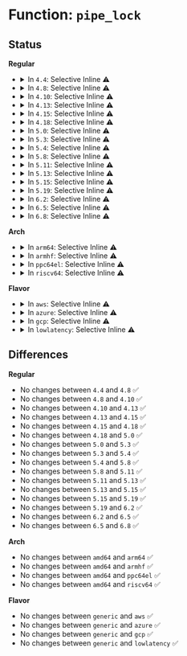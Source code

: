 # Function: <code>pipe_lock</code>

## Status
<b>Regular</b>
<ul>
<li>
<details>
<summary>In <code>4.4</code>: Selective Inline ⚠️</summary>

```c
void pipe_lock(struct pipe_inode_info *pipe);
```

**Collision:** Unique Global

**Inline:** Selective

**Transformation:** False

**Instances:**

```
In fs/pipe.c (ffffffff812149b0)
Location: fs/pipe.c:68
Inline: True
Inline callers:
  - fs/pipe.c:pipe_wait
Direct callers:
  - fs/splice.c:splice_to_pipe
  - fs/splice.c:vmsplice_to_user
  - fs/splice.c:iter_file_splice_write
  - fs/splice.c:splice_from_pipe
  - fs/coredump.c:do_coredump
  - fs/coredump.c:do_coredump
  - fs/fuse/dev.c:fuse_dev_splice_write
  - fs/fuse/dev.c:fuse_dev_splice_read
  - drivers/char/virtio_console.c:port_fops_splice_write
```
**Symbols:**

```
ffffffff812149b0-ffffffff812149c8: pipe_lock (STB_GLOBAL)
```
</details>
</li>
<li>
<details>
<summary>In <code>4.8</code>: Selective Inline ⚠️</summary>

```c
void pipe_lock(struct pipe_inode_info *pipe);
```

**Collision:** Unique Global

**Inline:** Selective

**Transformation:** False

**Instances:**

```
In fs/pipe.c (ffffffff8123bbdc)
Location: fs/pipe.c:69
Inline: True
Inline callers:
  - fs/pipe.c:pipe_wait
Direct callers:
  - fs/splice.c:vmsplice_to_user
  - fs/splice.c:iter_file_splice_write
  - fs/splice.c:splice_from_pipe
  - fs/splice.c:splice_to_pipe
  - fs/coredump.c:do_coredump
  - fs/coredump.c:do_coredump
  - fs/fuse/dev.c:fuse_dev_splice_write
  - fs/fuse/dev.c:fuse_dev_splice_read
  - drivers/char/virtio_console.c:port_fops_splice_write
```
**Symbols:**

```
ffffffff8123b740-ffffffff8123b758: pipe_lock (STB_GLOBAL)
```
</details>
</li>
<li>
<details>
<summary>In <code>4.10</code>: Selective Inline ⚠️</summary>

```c
void pipe_lock(struct pipe_inode_info *pipe);
```

**Collision:** Unique Global

**Inline:** Selective

**Transformation:** False

**Instances:**

```
In fs/pipe.c (ffffffff8124e97c)
Location: fs/pipe.c:69
Inline: True
Inline callers:
  - fs/pipe.c:pipe_wait
Direct callers:
  - fs/splice.c:SyS_splice
  - fs/splice.c:vmsplice_to_pipe
  - fs/splice.c:vmsplice_to_user
  - fs/splice.c:iter_file_splice_write
  - fs/splice.c:splice_from_pipe
  - fs/coredump.c:do_coredump
  - fs/coredump.c:do_coredump
  - fs/fuse/dev.c:fuse_dev_splice_write
  - drivers/char/virtio_console.c:port_fops_splice_write
```
**Symbols:**

```
ffffffff8124e4e0-ffffffff8124e4f8: pipe_lock (STB_GLOBAL)
```
</details>
</li>
<li>
<details>
<summary>In <code>4.13</code>: Selective Inline ⚠️</summary>

```c
void pipe_lock(struct pipe_inode_info *pipe);
```

**Collision:** Unique Global

**Inline:** Selective

**Transformation:** False

**Instances:**

```
In fs/pipe.c (ffffffff8125a8ac)
Location: fs/pipe.c:69
Inline: True
Inline callers:
  - fs/pipe.c:pipe_wait
Direct callers:
  - fs/splice.c:SyS_splice
  - fs/splice.c:vmsplice_to_pipe
  - fs/splice.c:vmsplice_to_user
  - fs/splice.c:iter_file_splice_write
  - fs/splice.c:splice_from_pipe
  - fs/coredump.c:do_coredump
  - fs/coredump.c:do_coredump
  - fs/fuse/dev.c:fuse_dev_splice_write
  - drivers/char/virtio_console.c:port_fops_splice_write
```
**Symbols:**

```
ffffffff8125a470-ffffffff8125a489: pipe_lock (STB_GLOBAL)
```
</details>
</li>
<li>
<details>
<summary>In <code>4.15</code>: Selective Inline ⚠️</summary>

```c
void pipe_lock(struct pipe_inode_info *pipe);
```

**Collision:** Unique Global

**Inline:** Selective

**Transformation:** False

**Instances:**

```
In fs/pipe.c (ffffffff8127cc3c)
Location: fs/pipe.c:70
Inline: True
Inline callers:
  - fs/pipe.c:pipe_wait
Direct callers:
  - fs/splice.c:SyS_splice
  - fs/splice.c:vmsplice_to_pipe
  - fs/splice.c:vmsplice_to_user
  - fs/splice.c:iter_file_splice_write
  - fs/splice.c:splice_from_pipe
  - fs/coredump.c:do_coredump
  - fs/coredump.c:do_coredump
  - fs/fuse/dev.c:fuse_dev_splice_write
  - drivers/char/virtio_console.c:port_fops_splice_write
```
**Symbols:**

```
ffffffff8127c770-ffffffff8127c789: pipe_lock (STB_GLOBAL)
```
</details>
</li>
<li>
<details>
<summary>In <code>4.18</code>: Selective Inline ⚠️</summary>

```c
void pipe_lock(struct pipe_inode_info *pipe);
```

**Collision:** Unique Global

**Inline:** Selective

**Transformation:** False

**Instances:**

```
In fs/pipe.c (ffffffff812a3bcc)
Location: fs/pipe.c:65
Inline: True
Inline callers:
  - fs/pipe.c:pipe_wait
Direct callers:
  - fs/splice.c:do_splice
  - fs/splice.c:iter_file_splice_write
  - fs/splice.c:splice_from_pipe
  - fs/coredump.c:do_coredump
  - fs/coredump.c:do_coredump
  - fs/fuse/dev.c:fuse_dev_splice_write
  - drivers/char/virtio_console.c:port_fops_splice_write
```
**Symbols:**

```
ffffffff812a3700-ffffffff812a3718: pipe_lock (STB_GLOBAL)
```
</details>
</li>
<li>
<details>
<summary>In <code>5.0</code>: Selective Inline ⚠️</summary>

```c
void pipe_lock(struct pipe_inode_info *pipe);
```

**Collision:** Unique Global

**Inline:** Selective

**Transformation:** False

**Instances:**

```
In fs/pipe.c (ffffffff812b8d1c)
Location: fs/pipe.c:65
Inline: True
Inline callers:
  - fs/pipe.c:pipe_wait
Direct callers:
  - fs/splice.c:do_splice
  - fs/splice.c:iter_file_splice_write
  - fs/splice.c:splice_from_pipe
  - fs/coredump.c:do_coredump
  - fs/coredump.c:do_coredump
  - fs/fuse/dev.c:fuse_dev_splice_write
  - fs/fuse/dev.c:fuse_dev_splice_write
  - fs/fuse/dev.c:fuse_dev_splice_write
  - drivers/char/virtio_console.c:port_fops_splice_write
```
**Symbols:**

```
ffffffff812b8850-ffffffff812b8868: pipe_lock (STB_GLOBAL)
```
</details>
</li>
<li>
<details>
<summary>In <code>5.3</code>: Selective Inline ⚠️</summary>

```c
void pipe_lock(struct pipe_inode_info *pipe);
```

**Collision:** Unique Global

**Inline:** Selective

**Transformation:** False

**Instances:**

```
In fs/pipe.c (ffffffff812d590b)
Location: fs/pipe.c:66
Inline: True
Inline callers:
  - fs/pipe.c:pipe_wait
Direct callers:
  - fs/splice.c:do_splice
  - fs/splice.c:iter_file_splice_write
  - fs/splice.c:splice_from_pipe
  - fs/coredump.c:do_coredump
  - fs/coredump.c:do_coredump
  - fs/fuse/dev.c:fuse_dev_splice_write
  - fs/fuse/dev.c:fuse_dev_splice_write
  - drivers/char/virtio_console.c:port_fops_splice_write
```
**Symbols:**

```
ffffffff812d53d0-ffffffff812d53e8: pipe_lock (STB_GLOBAL)
```
</details>
</li>
<li>
<details>
<summary>In <code>5.4</code>: Selective Inline ⚠️</summary>

```c
void pipe_lock(struct pipe_inode_info *pipe);
```

**Collision:** Unique Global

**Inline:** Selective

**Transformation:** False

**Instances:**

```
In fs/pipe.c (ffffffff812e747b)
Location: fs/pipe.c:66
Inline: True
Inline callers:
  - fs/pipe.c:pipe_wait
Direct callers:
  - fs/splice.c:do_splice
  - fs/splice.c:iter_file_splice_write
  - fs/splice.c:splice_from_pipe
  - fs/coredump.c:do_coredump
  - fs/coredump.c:do_coredump
  - fs/fuse/dev.c:fuse_dev_splice_write
  - fs/fuse/dev.c:fuse_dev_splice_write
  - drivers/char/virtio_console.c:port_fops_splice_write
```
**Symbols:**

```
ffffffff812e6f40-ffffffff812e6f58: pipe_lock (STB_GLOBAL)
```
</details>
</li>
<li>
<details>
<summary>In <code>5.8</code>: Selective Inline ⚠️</summary>

```c
void pipe_lock(struct pipe_inode_info *pipe);
```

**Collision:** Unique Global

**Inline:** Selective

**Transformation:** False

**Instances:**

```
In fs/pipe.c (ffffffff8131ecee)
Location: fs/pipe.c:69
Inline: True
Inline callers:
  - fs/pipe.c:wait_for_partner
  - fs/pipe.c:pipe_wait_writable
  - fs/pipe.c:pipe_wait_readable
Direct callers:
  - kernel/watch_queue.c:watch_queue_set_filter
  - fs/splice.c:do_splice
  - fs/splice.c:direct_splice_actor
  - fs/splice.c:generic_splice_sendpage
  - fs/splice.c:iter_file_splice_write
  - fs/fuse/dev.c:fuse_dev_splice_write
  - fs/fuse/dev.c:fuse_dev_splice_write
  - drivers/char/virtio_console.c:port_fops_splice_write
```
**Symbols:**

```
ffffffff8131e7b0-ffffffff8131e7c8: pipe_lock (STB_GLOBAL)
```
</details>
</li>
<li>
<details>
<summary>In <code>5.11</code>: Selective Inline ⚠️</summary>

```c
void pipe_lock(struct pipe_inode_info *pipe);
```

**Collision:** Unique Global

**Inline:** Selective

**Transformation:** False

**Instances:**

```
In fs/pipe.c (ffffffff8132a20e)
Location: fs/pipe.c:69
Inline: True
Inline callers:
  - fs/pipe.c:wait_for_partner
  - fs/pipe.c:pipe_wait_writable
  - fs/pipe.c:pipe_wait_readable
Direct callers:
  - kernel/watch_queue.c:watch_queue_set_filter
  - fs/splice.c:__do_sys_vmsplice
  - fs/splice.c:vmsplice_to_pipe
  - fs/splice.c:do_splice
  - fs/splice.c:generic_splice_sendpage
  - fs/splice.c:iter_file_splice_write
  - fs/fuse/dev.c:fuse_dev_splice_write
  - fs/fuse/dev.c:fuse_dev_splice_write
  - drivers/char/virtio_console.c:port_fops_splice_write
```
**Symbols:**

```
ffffffff81329d10-ffffffff81329d28: pipe_lock (STB_GLOBAL)
```
</details>
</li>
<li>
<details>
<summary>In <code>5.13</code>: Selective Inline ⚠️</summary>

```c
void pipe_lock(struct pipe_inode_info *pipe);
```

**Collision:** Unique Global

**Inline:** Selective

**Transformation:** False

**Instances:**

```
In fs/pipe.c (ffffffff813301be)
Location: fs/pipe.c:84
Inline: True
Inline callers:
  - fs/pipe.c:wait_for_partner
  - fs/pipe.c:pipe_wait_writable
  - fs/pipe.c:pipe_wait_readable
Direct callers:
  - kernel/watch_queue.c:watch_queue_set_filter
  - fs/splice.c:__do_sys_vmsplice
  - fs/splice.c:__do_sys_vmsplice
  - fs/splice.c:splice_file_to_pipe
  - fs/splice.c:generic_splice_sendpage
  - fs/splice.c:iter_file_splice_write
  - fs/coredump.c:do_coredump
  - fs/coredump.c:do_coredump
  - fs/fuse/dev.c:fuse_dev_splice_write
  - fs/fuse/dev.c:fuse_dev_splice_write
  - drivers/char/virtio_console.c:port_fops_splice_write
```
**Symbols:**

```
ffffffff8132fcd0-ffffffff8132fce8: pipe_lock (STB_GLOBAL)
```
</details>
</li>
<li>
<details>
<summary>In <code>5.15</code>: Selective Inline ⚠️</summary>

```c
void pipe_lock(struct pipe_inode_info *pipe);
```

**Collision:** Unique Global

**Inline:** Selective

**Transformation:** False

**Instances:**

```
In fs/pipe.c (ffffffff8137d97e)
Location: fs/pipe.c:84
Inline: True
Inline callers:
  - fs/pipe.c:wait_for_partner
  - fs/pipe.c:pipe_wait_writable
  - fs/pipe.c:pipe_wait_readable
Direct callers:
  - kernel/watch_queue.c:watch_queue_set_filter
  - fs/splice.c:__do_sys_vmsplice
  - fs/splice.c:__do_sys_vmsplice
  - fs/splice.c:splice_file_to_pipe
  - fs/splice.c:generic_splice_sendpage
  - fs/splice.c:iter_file_splice_write
  - fs/coredump.c:do_coredump
  - fs/coredump.c:do_coredump
  - fs/fuse/dev.c:fuse_dev_splice_write
  - fs/fuse/dev.c:fuse_dev_splice_write
  - drivers/char/virtio_console.c:port_fops_splice_write
```
**Symbols:**

```
ffffffff8137d490-ffffffff8137d4a8: pipe_lock (STB_GLOBAL)
```
</details>
</li>
<li>
<details>
<summary>In <code>5.19</code>: Selective Inline ⚠️</summary>

```c
void pipe_lock(struct pipe_inode_info *pipe);
```

**Collision:** Unique Global

**Inline:** Selective

**Transformation:** False

**Instances:**

```
In fs/pipe.c (ffffffff813fe01e)
Location: fs/pipe.c:85
Inline: True
Inline callers:
  - fs/pipe.c:wait_for_partner
  - fs/pipe.c:pipe_wait_writable
  - fs/pipe.c:pipe_wait_readable
Direct callers:
  - kernel/watch_queue.c:watch_queue_set_filter
  - fs/splice.c:__do_sys_vmsplice
  - fs/splice.c:__do_sys_vmsplice
  - fs/splice.c:splice_file_to_pipe
  - fs/splice.c:generic_splice_sendpage
  - fs/splice.c:iter_file_splice_write
  - fs/coredump.c:do_coredump
  - fs/coredump.c:do_coredump
  - fs/fuse/dev.c:fuse_dev_splice_write
  - fs/fuse/dev.c:fuse_dev_splice_write
  - drivers/char/virtio_console.c:port_fops_splice_write
```
**Symbols:**

```
ffffffff813fd060-ffffffff813fd088: pipe_lock (STB_GLOBAL)
```
</details>
</li>
<li>
<details>
<summary>In <code>6.2</code>: Selective Inline ⚠️</summary>

```c
void pipe_lock(struct pipe_inode_info *pipe);
```

**Collision:** Unique Global

**Inline:** Selective

**Transformation:** False

**Instances:**

```
In fs/pipe.c (ffffffff81487c4e)
Location: fs/pipe.c:85
Inline: True
Inline callers:
  - fs/pipe.c:wait_for_partner
  - fs/pipe.c:pipe_wait_writable
  - fs/pipe.c:pipe_wait_readable
Direct callers:
  - kernel/watch_queue.c:watch_queue_set_filter
  - fs/splice.c:__do_sys_vmsplice
  - fs/splice.c:__do_sys_vmsplice
  - fs/splice.c:splice_file_to_pipe
  - fs/splice.c:generic_splice_sendpage
  - fs/splice.c:iter_file_splice_write
  - fs/coredump.c:do_coredump
  - fs/coredump.c:do_coredump
  - fs/fuse/dev.c:fuse_dev_splice_write
  - fs/fuse/dev.c:fuse_dev_splice_write
  - drivers/char/virtio_console.c:port_fops_splice_write
```
**Symbols:**

```
ffffffff81486bd0-ffffffff81486bf8: pipe_lock (STB_GLOBAL)
```
</details>
</li>
<li>
<details>
<summary>In <code>6.5</code>: Selective Inline ⚠️</summary>

```c
void pipe_lock(struct pipe_inode_info *pipe);
```

**Collision:** Unique Global

**Inline:** Selective

**Transformation:** False

**Instances:**

```
In fs/pipe.c (ffffffff814bcb0e)
Location: fs/pipe.c:85
Inline: True
Inline callers:
  - fs/pipe.c:wait_for_partner
  - fs/pipe.c:pipe_wait_writable
  - fs/pipe.c:pipe_wait_readable
Direct callers:
  - kernel/watch_queue.c:watch_queue_set_filter
  - fs/splice.c:__do_sys_vmsplice
  - fs/splice.c:vmsplice_to_pipe
  - fs/splice.c:splice_file_to_pipe
  - fs/splice.c:splice_to_socket
  - fs/splice.c:iter_file_splice_write
  - fs/splice.c:splice_from_pipe
  - fs/coredump.c:do_coredump
  - fs/coredump.c:do_coredump
  - fs/fuse/dev.c:fuse_dev_splice_write
  - fs/fuse/dev.c:fuse_dev_splice_write
  - drivers/char/virtio_console.c:port_fops_splice_write
```
**Symbols:**

```
ffffffff814bb9c0-ffffffff814bb9e8: pipe_lock (STB_GLOBAL)
```
</details>
</li>
<li>
<details>
<summary>In <code>6.8</code>: Selective Inline ⚠️</summary>

```c
void pipe_lock(struct pipe_inode_info *pipe);
```

**Collision:** Unique Global

**Inline:** Selective

**Transformation:** False

**Instances:**

```
In fs/pipe.c (ffffffff814eefbe)
Location: fs/pipe.c:85
Inline: True
Inline callers:
  - fs/pipe.c:wait_for_partner
  - fs/pipe.c:pipe_wait_writable
  - fs/pipe.c:pipe_wait_readable
Direct callers:
  - kernel/watch_queue.c:watch_queue_set_filter
  - fs/splice.c:__do_sys_vmsplice
  - fs/splice.c:vmsplice_to_pipe
  - fs/splice.c:splice_file_to_pipe
  - fs/splice.c:splice_to_socket
  - fs/splice.c:iter_file_splice_write
  - fs/splice.c:splice_from_pipe
  - fs/coredump.c:do_coredump
  - fs/coredump.c:do_coredump
  - fs/fuse/dev.c:fuse_dev_splice_write
  - fs/fuse/dev.c:fuse_dev_splice_write
  - drivers/char/virtio_console.c:port_fops_splice_write
```
**Symbols:**

```
ffffffff814edf50-ffffffff814edf78: pipe_lock (STB_GLOBAL)
```
</details>
</li>
</ul>
<b>Arch</b>
<ul>
<li>
<details>
<summary>In <code>arm64</code>: Selective Inline ⚠️</summary>

```c
void pipe_lock(struct pipe_inode_info *pipe);
```

**Collision:** Unique Global

**Inline:** Selective

**Transformation:** False

**Instances:**

```
In fs/pipe.c (ffff800010390174)
Location: fs/pipe.c:66
Inline: True
Inline callers:
  - fs/pipe.c:pipe_wait
Direct callers:
  - fs/splice.c:do_splice
  - fs/splice.c:iter_file_splice_write
  - fs/splice.c:splice_from_pipe
  - fs/coredump.c:do_coredump
  - fs/coredump.c:do_coredump
  - fs/fuse/dev.c:fuse_dev_splice_write
  - fs/fuse/dev.c:fuse_dev_splice_write
  - drivers/char/virtio_console.c:port_fops_splice_write
```
**Symbols:**

```
ffff80001038f878-ffff80001038f8b8: pipe_lock (STB_GLOBAL)
```
</details>
</li>
<li>
<details>
<summary>In <code>armhf</code>: Selective Inline ⚠️</summary>

```c
void pipe_lock(struct pipe_inode_info *pipe);
```

**Collision:** Unique Global

**Inline:** Selective

**Transformation:** False

**Instances:**

```
In fs/pipe.c (c0576c10)
Location: fs/pipe.c:66
Inline: True
Inline callers:
  - fs/pipe.c:pipe_wait
Direct callers:
  - fs/splice.c:__do_sys_vmsplice
  - fs/splice.c:__do_sys_vmsplice
  - fs/splice.c:do_splice
  - fs/splice.c:iter_file_splice_write
  - fs/splice.c:splice_from_pipe
  - fs/coredump.c:do_coredump
  - fs/coredump.c:do_coredump
  - fs/fuse/dev.c:fuse_dev_splice_write
  - fs/fuse/dev.c:fuse_dev_splice_write
  - drivers/char/virtio_console.c:port_fops_splice_write
```
**Symbols:**

```
c057656c-c0576594: pipe_lock (STB_GLOBAL)
```
</details>
</li>
<li>
<details>
<summary>In <code>ppc64el</code>: Selective Inline ⚠️</summary>

```c
void pipe_lock(struct pipe_inode_info *pipe);
```

**Collision:** Unique Global

**Inline:** Selective

**Transformation:** False

**Instances:**

```
In fs/pipe.c (c000000000487bc8)
Location: fs/pipe.c:66
Inline: True
Inline callers:
  - fs/pipe.c:pipe_wait
Direct callers:
  - fs/splice.c:do_splice
  - fs/splice.c:iter_file_splice_write
  - fs/splice.c:splice_from_pipe
  - fs/coredump.c:do_coredump
  - fs/coredump.c:do_coredump
  - fs/fuse/dev.c:fuse_dev_splice_write
  - fs/fuse/dev.c:fuse_dev_splice_write
  - drivers/char/virtio_console.c:port_fops_splice_write
```
**Symbols:**

```
c0000000004870c0-c000000000487100: pipe_lock (STB_GLOBAL)
```
</details>
</li>
<li>
<details>
<summary>In <code>riscv64</code>: Selective Inline ⚠️</summary>

```c
void pipe_lock(struct pipe_inode_info *pipe);
```

**Collision:** Unique Global

**Inline:** Selective

**Transformation:** False

**Instances:**

```
In fs/pipe.c (ffffffe00025fb86)
Location: fs/pipe.c:66
Inline: True
Inline callers:
  - fs/pipe.c:pipe_wait
Direct callers:
  - fs/splice.c:__do_sys_vmsplice
  - fs/splice.c:__do_sys_vmsplice
  - fs/splice.c:do_splice
  - fs/splice.c:iter_file_splice_write
  - fs/splice.c:splice_from_pipe
  - fs/coredump.c:do_coredump
  - fs/coredump.c:do_coredump
  - fs/fuse/dev.c:fuse_dev_splice_write
  - fs/fuse/dev.c:fuse_dev_splice_write
  - drivers/char/virtio_console.c:port_fops_splice_write
```
**Symbols:**

```
ffffffe00025f4ea-ffffffe00025f522: pipe_lock (STB_GLOBAL)
```
</details>
</li>
</ul>
<b>Flavor</b>
<ul>
<li>
<details>
<summary>In <code>aws</code>: Selective Inline ⚠️</summary>

```c
void pipe_lock(struct pipe_inode_info *pipe);
```

**Collision:** Unique Global

**Inline:** Selective

**Transformation:** False

**Instances:**

```
In fs/pipe.c (ffffffff812dfa5b)
Location: fs/pipe.c:66
Inline: True
Inline callers:
  - fs/pipe.c:pipe_wait
Direct callers:
  - fs/splice.c:do_splice
  - fs/splice.c:iter_file_splice_write
  - fs/splice.c:splice_from_pipe
  - fs/coredump.c:do_coredump
  - fs/coredump.c:do_coredump
  - fs/fuse/dev.c:fuse_dev_splice_write
  - fs/fuse/dev.c:fuse_dev_splice_write
  - drivers/char/virtio_console.c:port_fops_splice_write
```
**Symbols:**

```
ffffffff812df520-ffffffff812df538: pipe_lock (STB_GLOBAL)
```
</details>
</li>
<li>
<details>
<summary>In <code>azure</code>: Selective Inline ⚠️</summary>

```c
void pipe_lock(struct pipe_inode_info *pipe);
```

**Collision:** Unique Global

**Inline:** Selective

**Transformation:** False

**Instances:**

```
In fs/pipe.c (ffffffff812d069b)
Location: fs/pipe.c:66
Inline: True
Inline callers:
  - fs/pipe.c:pipe_wait
Direct callers:
  - fs/splice.c:do_splice
  - fs/splice.c:iter_file_splice_write
  - fs/splice.c:splice_from_pipe
  - fs/coredump.c:do_coredump
  - fs/coredump.c:do_coredump
  - fs/fuse/dev.c:fuse_dev_splice_write
  - fs/fuse/dev.c:fuse_dev_splice_write
  - drivers/char/virtio_console.c:port_fops_splice_write
```
**Symbols:**

```
ffffffff812d0160-ffffffff812d0178: pipe_lock (STB_GLOBAL)
```
</details>
</li>
<li>
<details>
<summary>In <code>gcp</code>: Selective Inline ⚠️</summary>

```c
void pipe_lock(struct pipe_inode_info *pipe);
```

**Collision:** Unique Global

**Inline:** Selective

**Transformation:** False

**Instances:**

```
In fs/pipe.c (ffffffff812dd86b)
Location: fs/pipe.c:66
Inline: True
Inline callers:
  - fs/pipe.c:pipe_wait
Direct callers:
  - fs/splice.c:do_splice
  - fs/splice.c:iter_file_splice_write
  - fs/splice.c:splice_from_pipe
  - fs/coredump.c:do_coredump
  - fs/coredump.c:do_coredump
  - fs/fuse/dev.c:fuse_dev_splice_write
  - fs/fuse/dev.c:fuse_dev_splice_write
  - drivers/char/virtio_console.c:port_fops_splice_write
```
**Symbols:**

```
ffffffff812dd330-ffffffff812dd348: pipe_lock (STB_GLOBAL)
```
</details>
</li>
<li>
<details>
<summary>In <code>lowlatency</code>: Selective Inline ⚠️</summary>

```c
void pipe_lock(struct pipe_inode_info *pipe);
```

**Collision:** Unique Global

**Inline:** Selective

**Transformation:** False

**Instances:**

```
In fs/pipe.c (ffffffff812ee7eb)
Location: fs/pipe.c:66
Inline: True
Inline callers:
  - fs/pipe.c:pipe_wait
Direct callers:
  - fs/splice.c:do_splice
  - fs/splice.c:iter_file_splice_write
  - fs/splice.c:splice_from_pipe
  - fs/coredump.c:do_coredump
  - fs/coredump.c:do_coredump
  - fs/fuse/dev.c:fuse_dev_splice_write
  - fs/fuse/dev.c:fuse_dev_splice_write
  - drivers/char/virtio_console.c:port_fops_splice_write
```
**Symbols:**

```
ffffffff812ee2c0-ffffffff812ee2d8: pipe_lock (STB_GLOBAL)
```
</details>
</li>
</ul>

## Differences
<b>Regular</b>
<ul>
<li>
No changes between <code>4.4</code> and <code>4.8</code> ✅
</li>
<li>
No changes between <code>4.8</code> and <code>4.10</code> ✅
</li>
<li>
No changes between <code>4.10</code> and <code>4.13</code> ✅
</li>
<li>
No changes between <code>4.13</code> and <code>4.15</code> ✅
</li>
<li>
No changes between <code>4.15</code> and <code>4.18</code> ✅
</li>
<li>
No changes between <code>4.18</code> and <code>5.0</code> ✅
</li>
<li>
No changes between <code>5.0</code> and <code>5.3</code> ✅
</li>
<li>
No changes between <code>5.3</code> and <code>5.4</code> ✅
</li>
<li>
No changes between <code>5.4</code> and <code>5.8</code> ✅
</li>
<li>
No changes between <code>5.8</code> and <code>5.11</code> ✅
</li>
<li>
No changes between <code>5.11</code> and <code>5.13</code> ✅
</li>
<li>
No changes between <code>5.13</code> and <code>5.15</code> ✅
</li>
<li>
No changes between <code>5.15</code> and <code>5.19</code> ✅
</li>
<li>
No changes between <code>5.19</code> and <code>6.2</code> ✅
</li>
<li>
No changes between <code>6.2</code> and <code>6.5</code> ✅
</li>
<li>
No changes between <code>6.5</code> and <code>6.8</code> ✅
</li>
</ul>
<b>Arch</b>
<ul>
<li>
No changes between <code>amd64</code> and <code>arm64</code> ✅
</li>
<li>
No changes between <code>amd64</code> and <code>armhf</code> ✅
</li>
<li>
No changes between <code>amd64</code> and <code>ppc64el</code> ✅
</li>
<li>
No changes between <code>amd64</code> and <code>riscv64</code> ✅
</li>
</ul>
<b>Flavor</b>
<ul>
<li>
No changes between <code>generic</code> and <code>aws</code> ✅
</li>
<li>
No changes between <code>generic</code> and <code>azure</code> ✅
</li>
<li>
No changes between <code>generic</code> and <code>gcp</code> ✅
</li>
<li>
No changes between <code>generic</code> and <code>lowlatency</code> ✅
</li>
</ul>
